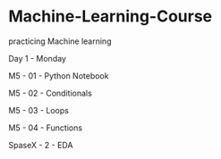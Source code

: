 # Machine-Learning-Course
practicing Machine learning

Day 1 - Monday

M5 - 01 - Python Notebook

M5 - 02 - Conditionals

M5 - 03 - Loops

M5 - 04 - Functions

SpaseX - 2 - EDA
